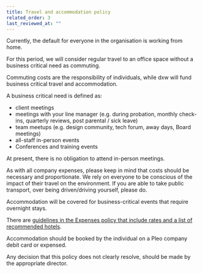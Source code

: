 ```yaml
---
title: Travel and accommodation policy
related_order: 3
last_reviewed_at: ""
---  
```


Currently, the default for everyone in the organisation is working from home.

For this period, we will consider regular travel to an office space without a business critical need as commuting.

Commuting costs are the responsibility of individuals, while dxw will fund business critical travel and accommodation.

A business critical need is defined as:

* client meetings
* meetings with your line manager (e.g. during probation, monthly check-ins, quarterly reviews, post parental / sick leave)
* team meetups (e.g. design community, tech forum, away days, Board meetings)
* all-staff in-person events
* Conferences and training events

At present, there is no obligation to attend in-person meetings.

As with all company expenses, please keep in mind that costs should be necessary and proportionate. We rely on everyone to be conscious of the impact of their travel on the environment. If you are able to take public transport, over being driven/driving yourself, please do.

Accommodation will be covered for business-critical events that require overnight stays.

There are [guidelines in the Expenses policy that include rates and a list of recommended hotels](https://docs.google.com/document/d/1HCNkW_wgJ_CDKXGNwdcsx64-F2AZtbfML7_Tb_PvDRA/edit).

Accommodation should be booked by the individual on a Pleo company debit card or expensed.

Any decision that this policy does not clearly resolve, should be made by the appropriate director.

